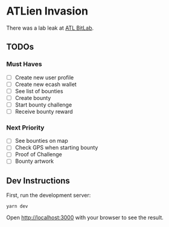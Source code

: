 # ATLien Invasion

There was a lab leak at [ATL BitLab](https://atlbitlab.com).

## TODOs

### Must Haves

- [ ] Create new user profile
- [ ] Create new ecash wallet
- [ ] See list of bounties
- [ ] Create bounty
- [ ] Start bounty challenge
- [ ] Receive bounty reward

### Next Priority

- [ ] See bounties on map
- [ ] Check GPS when starting bounty
- [ ] Proof of Challenge
- [ ] Bounty artwork

## Dev Instructions

First, run the development server:

`yarn dev`

Open [http://localhost:3000](http://localhost:3000) with your browser to see the result.